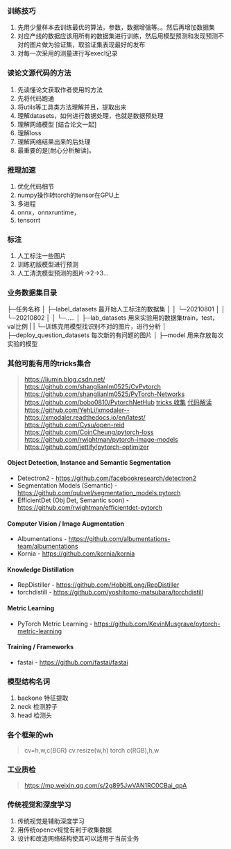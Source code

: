 ### 训练技巧
1. 先用少量样本去训练最优的算法，参数，数据增强等。。然后再增加数据集
2. 对应产线的数据应该用所有的数据集进行训练，然后用模型预测和发现预测不对的图片做为验证集，取验证集表现最好的发布
3. 对每一次采用的测量进行写execl记录

### 读论文源代码的方法
1. 先读懂论文获取作者使用的方法
2. 先将代码跑通
3. 将utils等工具类方法理解并且，提取出来
4. 理解datasets，如何进行数据处理，也就是数据预处理
5. 理解网络模型 [结合论文一起]
6. 理解loss
7. 理解网络结果出来的后处理
8. 最重要的是[耐心分析解读]。

### 推理加速
1. 优化代码细节
2. numpy操作转torch的tensor在GPU上
3. 多进程
4. onnx，onnxruntime，
5. tensorrt

### 标注
1. 人工标注一些图片
2. 训练初版模型进行预测
3. 人工清洗模型预测的图片->2->3...

### 业务数据集目录
├─任务名称
│  ├─label_datasets 最开始人工标注的数据集
│  │  └─20210801
│  │  └─20210802
│  │  └─.....
│  ├─lab_datasets 用来实验用的数据集train，test，val比例
|  |    └─训练完用模型找识别不对的图片，进行分析
│  ├─deploy_question_datasets 每次新的有问题的图片
│  ├─model 用来存放每次实验的模型


### 其他可能有用的tricks集合
> https://liumin.blog.csdn.net/
> https://github.com/shanglianlm0525/CvPytorch
> https://github.com/shanglianlm0525/PyTorch-Networks
> https://github.com/bobo0810/PytorchNetHub
> [tricks 收集](https://github.com/xmu-xiaoma666/External-Attention-pytorch#23-Residual-Attention-Usage)
> [代码解读](https://blog.csdn.net/shenjianhua005/article/details/117414292)
> https://github.com/YehLi/xmodaler--https://xmodaler.readthedocs.io/en/latest/
> https://github.com/Cysu/open-reid
> https://github.com/CoinCheung/pytorch-loss
> https://github.com/rwightman/pytorch-image-models
> https://github.com/jettify/pytorch-optimizer
#### Object Detection, Instance and Semantic Segmentation
* Detectron2 - https://github.com/facebookresearch/detectron2
* Segmentation Models (Semantic) - https://github.com/qubvel/segmentation_models.pytorch
* EfficientDet (Obj Det, Semantic soon) - https://github.com/rwightman/efficientdet-pytorch
#### Computer Vision / Image Augmentation
* Albumentations - https://github.com/albumentations-team/albumentations
* Kornia - https://github.com/kornia/kornia
#### Knowledge Distillation
* RepDistiller - https://github.com/HobbitLong/RepDistiller
* torchdistill - https://github.com/yoshitomo-matsubara/torchdistill
#### Metric Learning
* PyTorch Metric Learning - https://github.com/KevinMusgrave/pytorch-metric-learning
#### Training / Frameworks
* fastai - https://github.com/fastai/fastai

### 模型结构名词
1. backone 特征提取
2. neck 检测脖子
3. head 检测头

### 各个框架的wh
> cv=h,w,c(BGR)
cv.resize(w,h)
torch c(RGB),h,w

### 工业质检
> https://mp.weixin.qq.com/s/2g895JwVAN1RC0CBai_qpA

### 传统视觉和深度学习
1. 传统视觉是辅助深度学习
2. 用传统opencv视觉有利于收集数据
3. 设计和改造网络结构使其可以适用于当前业务